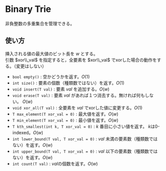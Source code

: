 # Binary Trie
非負整数の多重集合を管理できる。
## 使い方
挿入される値の最大値のビット長を $`w`$ とする。  
引数 $xor\\_val$ を指定すると，全要素を $xor\\_val$ でxorした場合の動作をする。（変更はしない）
- `bool empty()` : 空かどうかを返す。$`O(1)`$
- `int size()` : 要素の個数（種類数ではない）を返す。$`O(1)`$
- `void insert(T val)` : 要素 $val$ を追加する。$`O(w)`$
- `void erase(T val)` : 要素 $val$ があれば１つ消去する。無ければ何もしない。 $`O(w)`$
- `void xor_all(T val)` : 全要素を $val$ でxorした値に変更する。$`O(1)`$
- `T max_element(T xor_val = 0)` : 最大値を返す。$`O(w)`$
- `T min_element(T xor_val = 0)` : 最小値を返す。$`O(w)`$
- `T kth_smallest(int k, T xor_val = 0)` : $k$ 番目に小さい値を返す。 $k$は0-indexed。$`O(w)`$
- `int lower_bound(T val, T xor_val = 0)` : $val$ 未満の要素数（種類数ではない）を返す。$`O(w)`$
- `int upper_bound(T val, T xor_val = 0)` : $val$ 以下の要素数（種類数ではない）を返す。$`O(w)`$
- `int count(T val)` : $val$の個数を返す。$`O(w)`$

